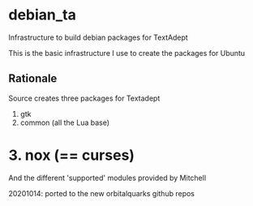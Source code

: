 # debian_ta
Infrastructure to build debian packages for TextAdept

This is the basic infrastructure I use to create the packages for Ubuntu

## Rationale

Source creates three packages for Textadept
  1. gtk
  2. common (all the Lua base)
  # 3. nox  (== curses)
 
 And the different 'supported' modules provided by Mitchell

20201014: ported to the new orbitalquarks github repos 

